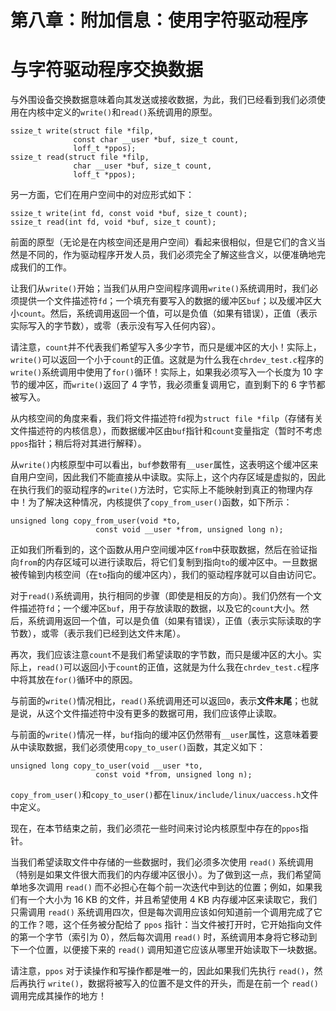 # 第八章：附加信息：使用字符驱动程序

# 与字符驱动程序交换数据

与外围设备交换数据意味着向其发送或接收数据，为此，我们已经看到我们必须使用在内核中定义的`write()`和`read()`系统调用的原型。

```
ssize_t write(struct file *filp,
              const char __user *buf, size_t count,
              loff_t *ppos);
ssize_t read(struct file *filp,
              char __user *buf, size_t count,
              loff_t *ppos);
```

另一方面，它们在用户空间中的对应形式如下：

```
ssize_t write(int fd, const void *buf, size_t count);
ssize_t read(int fd, void *buf, size_t count);
```

前面的原型（无论是在内核空间还是用户空间）看起来很相似，但是它们的含义当然是不同的，作为驱动程序开发人员，我们必须完全了解这些含义，以便准确地完成我们的工作。

让我们从`write()`开始；当我们从用户空间程序调用`write()`系统调用时，我们必须提供一个文件描述符`fd`；一个填充有要写入的数据的缓冲区`buf`；以及缓冲区大小`count`。然后，系统调用返回一个值，可以是负值（如果有错误），正值（表示实际写入的字节数），或零（表示没有写入任何内容）。

请注意，`count`并不代表我们希望写入多少字节，而只是缓冲区的大小！实际上，`write()`可以返回一个小于`count`的正值。这就是为什么我在`chrdev_test.c`程序的`write()`系统调用中使用了`for()`循环！实际上，如果我必须写入一个长度为 10 字节的缓冲区，而`write()`返回了 4 字节，我必须重复调用它，直到剩下的 6 字节都被写入。

从内核空间的角度来看，我们将文件描述符`fd`视为`struct file *filp`（存储有关文件描述符的内核信息），而数据缓冲区由`buf`指针和`count`变量指定（暂时不考虑`ppos`指针；稍后将对其进行解释）。

从`write()`内核原型中可以看出，`buf`参数带有`__user`属性，这表明这个缓冲区来自用户空间，因此我们不能直接从中读取。实际上，这个内存区域是虚拟的，因此在执行我们的驱动程序的`write()`方法时，它实际上不能映射到真正的物理内存中！为了解决这种情况，内核提供了`copy_from_user()`函数，如下所示：

```
unsigned long copy_from_user(void *to,
                   const void __user *from, unsigned long n);
```

正如我们所看到的，这个函数从用户空间缓冲区`from`中获取数据，然后在验证指向`from`的内存区域可以进行读取后，将它们复制到指向`to`的缓冲区中。一旦数据被传输到内核空间（在`to`指向的缓冲区内），我们的驱动程序就可以自由访问它。

对于`read()`系统调用，执行相同的步骤（即使是相反的方向）。我们仍然有一个文件描述符`fd`；一个缓冲区`buf`，用于存放读取的数据，以及它的`count`大小。然后，系统调用返回一个值，可以是负值（如果有错误），正值（表示实际读取的字节数），或零（表示我们已经到达文件末尾）。

再次，我们应该注意`count`不是我们希望读取的字节数，而只是缓冲区的大小。实际上，`read()`可以返回小于`count`的正值，这就是为什么我在`chrdev_test.c`程序中将其放在`for()`循环中的原因。

与前面的`write()`情况相比，`read()`系统调用还可以返回`0`，表示**文件末尾**；也就是说，从这个文件描述符中没有更多的数据可用，我们应该停止读取。

与前面的`write()`情况一样，`buf`指向的缓冲区仍然带有`__user`属性，这意味着要从中读取数据，我们必须使用`copy_to_user()`函数，其定义如下：

```
unsigned long copy_to_user(void __user *to,
                   const void *from, unsigned long n);
```

`copy_from_user()`和`copy_to_user()`都在`linux/include/linux/uaccess.h`文件中定义。

现在，在本节结束之前，我们必须花一些时间来讨论内核原型中存在的`ppos`指针。

当我们希望读取文件中存储的一些数据时，我们必须多次使用 `read()` 系统调用（特别是如果文件很大而我们的内存缓冲区很小）。为了做到这一点，我们希望简单地多次调用 `read()` 而不必担心在每个前一次迭代中到达的位置；例如，如果我们有一个大小为 16 KB 的文件，并且希望使用 4 KB 内存缓冲区来读取它，我们只需调用 `read()` 系统调用四次，但是每次调用应该如何知道前一个调用完成了它的工作？嗯，这个任务被分配给了 `ppos` 指针：当文件被打开时，它开始指向文件的第一个字节（索引为 0），然后每次调用 `read()` 时，系统调用本身将它移动到下一个位置，以便接下来的 `read()` 调用知道它应该从哪里开始读取下一块数据。

请注意，`ppos` 对于读操作和写操作都是唯一的，因此如果我们先执行 `read()`，然后再执行 `write()`，数据将被写入的位置不是文件的开头，而是在前一个 `read()` 调用完成其操作的地方！
